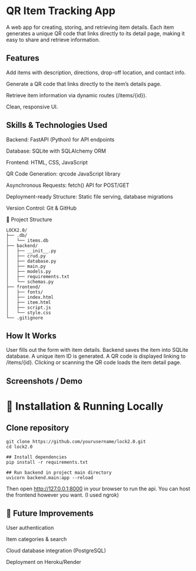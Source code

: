 # QR Item Tracking App

A web app for creating, storing, and retrieving item details. Each item generates a unique QR code that links directly to its detail page, making it easy to share and retrieve information.

## Features

Add items with description, directions, drop-off location, and contact info.

Generate a QR code that links directly to the item’s details page.

Retrieve item information via dynamic routes (/items/{id}).

Clean, responsive UI.

## Skills & Technologies Used

Backend: FastAPI (Python) for API endpoints

Database: SQLite with SQLAlchemy ORM

Frontend: HTML, CSS, JavaScript

QR Code Generation: qrcode JavaScript library

Asynchronous Requests: fetch() API for POST/GET

Deployment-ready Structure: Static file serving, database migrations

Version Control: Git & GitHub

📂 Project Structure

```
LOCK2.0/
├── .db/
│   └── items.db
├── backend/
│   ├── __init__.py
│   ├── crud.py
│   ├── database.py
│   ├── main.py
│   ├── models.py
│   ├── requirements.txt
│   └── schemas.py
├── frontend/
│   ├── fonts/
│   ├── index.html
│   ├── item.html
│   ├── script.js
│   └── style.css
└── .gitignore
```

## How It Works

User fills out the form with item details.
Backend saves the item into SQLite database.
A unique item ID is generated.
A QR code is displayed linking to /items/{id}.
Clicking or scanning the QR code loads the item detail page.

## Screenshots / Demo


# 🔧 Installation & Running Locally
## Clone repository
```
git clone https://github.com/yourusername/lock2.0.git
cd lock2.0

## Install dependencies
pip install -r requirements.txt

## Run backend in project main directory
uvicorn backend.main:app --reload
```

Then open http://127.0.0.1:8000 in your browser to run the api.
You can host the frontend however you want. (I used ngrok)

## 🌟 Future Improvements

User authentication

Item categories & search

Cloud database integration (PostgreSQL)

Deployment on Heroku/Render
